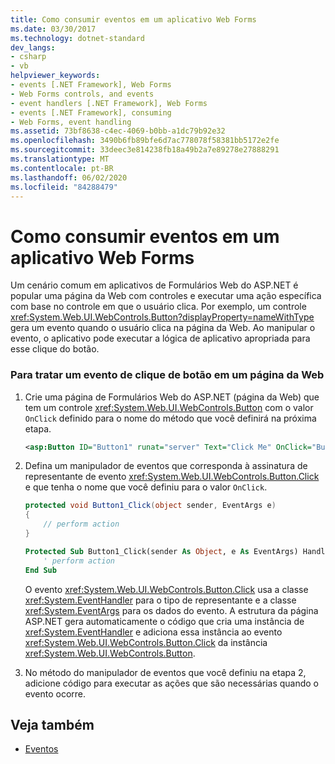 ```yaml
---
title: Como consumir eventos em um aplicativo Web Forms
ms.date: 03/30/2017
ms.technology: dotnet-standard
dev_langs:
- csharp
- vb
helpviewer_keywords:
- events [.NET Framework], Web Forms
- Web Forms controls, and events
- event handlers [.NET Framework], Web Forms
- events [.NET Framework], consuming
- Web Forms, event handling
ms.assetid: 73bf8638-c4ec-4069-b0bb-a1dc79b92e32
ms.openlocfilehash: 3490b6fb89bfe6d7ac778078f58381bb5172e2fe
ms.sourcegitcommit: 33deec3e814238fb18a49b2a7e89278e27888291
ms.translationtype: MT
ms.contentlocale: pt-BR
ms.lasthandoff: 06/02/2020
ms.locfileid: "84288479"
---
```

# <a name="how-to-consume-events-in-a-web-forms-application"></a>Como consumir eventos em um aplicativo Web Forms
Um cenário comum em aplicativos de Formulários Web do ASP.NET é popular uma página da Web com controles e executar uma ação específica com base no controle em que o usuário clica. Por exemplo, um controle <xref:System.Web.UI.WebControls.Button?displayProperty=nameWithType> gera um evento quando o usuário clica na página da Web. Ao manipular o evento, o aplicativo pode executar a lógica de aplicativo apropriada para esse clique do botão.  
  
### <a name="to-handle-a-button-click-event-on-a-webpage"></a>Para tratar um evento de clique de botão em um página da Web  
  
1. Crie uma página de Formulários Web do ASP.NET (página da Web) que tem um controle <xref:System.Web.UI.WebControls.Button> com o valor `OnClick` definido para o nome do método que você definirá na próxima etapa.  
  
    ```xml  
    <asp:Button ID="Button1" runat="server" Text="Click Me" OnClick="Button1_Click" />  
    ```  
  
2. Defina um manipulador de eventos que corresponda à assinatura de representante de evento <xref:System.Web.UI.WebControls.Button.Click> e que tenha o nome que você definiu para o valor `OnClick`.  
  
    ```csharp  
    protected void Button1_Click(object sender, EventArgs e)  
    {  
        // perform action  
    }  
    ```  
  
    ```vb  
    Protected Sub Button1_Click(sender As Object, e As EventArgs) Handles Button1.Click  
        ' perform action  
    End Sub  
    ```  
  
     O evento <xref:System.Web.UI.WebControls.Button.Click> usa a classe <xref:System.EventHandler> para o tipo de representante e a classe <xref:System.EventArgs> para os dados do evento. A estrutura da página ASP.NET gera automaticamente o código que cria uma instância de <xref:System.EventHandler> e adiciona essa instância ao evento <xref:System.Web.UI.WebControls.Button.Click> da instância <xref:System.Web.UI.WebControls.Button>.  
  
3. No método do manipulador de eventos que você definiu na etapa 2, adicione código para executar as ações que são necessárias quando o evento ocorre.  
  
## <a name="see-also"></a>Veja também

- [Eventos](index.md)
